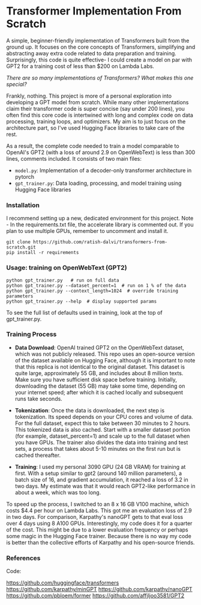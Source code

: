 # Transformer Implementation From Scratch

A simple, beginner-friendly implementation of Transformers built from the ground up. It focuses on the core concepts of Transformers, simplifying and abstracting away extra code related to data preparation and training. Surprisingly, this code is quite effective- I could create a model on par with GPT2 for a training cost of less than $200 on Lambda Labs.

_There are so many implementations of Transformers? What makes this one special?_

Frankly, nothing. This project is more of a personal exploration into developing a GPT model from scratch. While many other implementations claim their transformer code is super concise (say under 200 lines), you often find this core code is intertwined with long and complex code on data processing, training loops, and optimizers. My aim is to just focus on the architecture part, so I've used Hugging Face libraries to take care of the rest.

As a result, the complete code needed to train a model comparable to OpenAI's GPT2 (with a loss of around 2.9 on OpenWebText) is less than 300 lines, comments included.
It consists of two main files:

- `model.py`: Implementation of a decoder-only transformer architecture in pytorch
- `gpt_trainer.py`: Data loading, processing, and model training using Hugging Face libraries

  
### Installation

I recommend setting up a new, dedicated environment for this project. 
Note - In the requirements.txt file, the accelerate library is commented out. If you plan to use multiple GPUs, remember to uncomment and install it.

```
git clone https://github.com/ratish-dalvi/transformers-from-scratch.git
pip install -r requirements
```

### Usage: training on OpenWebText (GPT2)

```
python gpt_trainer.py   # run on full data
python gpt_trainer.py --dataset_percent=1  # run on 1 % of the data
python gpt_trainer.py --context_length=1024  # override training parameters
python gpt_trainer.py --help  # display supported params
```

To see the full list of defaults used in training, look at the top of gpt_trainer.py.

### Training Process

- **Data Download**:
OpenAI trained GPT2 on the OpenWebText dataset, which was not publicly released. This repo uses an open-source version of the dataset available on Hugging Face, although it is important to note that this replica is not identical to the original dataset. This dataset is quite large, approximately 55 GB, and includes about 8 million texts. Make sure you have sufficient disk space before training. 
Initially, downloading the dataset (55 GB) may take some time, depending on your internet speed; after which it is cached locally and subsequent runs take seconds.

- **Tokenization**:
Once the data is downloaded, the next step is tokenization. Its speed depends on your CPU cores and volume of data. For the full dataset, expect this to take between 30 minutes to 2 hours. This tokenized data is also cached. Start with a smaller dataset portion (for example, dataset_percent=1) and scale up to the full dataset when you have GPUs. The trainer also divides the data into training and test sets, a process that takes about 5-10 minutes on the first run but is cached thereafter.

- **Training**:
I used my personal 3090 GPU (24 GB VRAM) for training at first. With a setup similar to gpt2 (around 140 million parameters), a batch size of 16, and gradient accumulation, it reached a loss of 3.2 in two days. My estimate was that it would reach GPT2-like performance in about a week, which was too long.

To speed up the process, I switched to an 8 x 16 GB V100 machine, which costs $4.4 per hour on Lambda Labs. This got me an evaluation loss of 2.9 in two days. For comparison, Karpathy's nanoGPT gets to that eval loss over 4 days using 8 A100 GPUs. Interestingly, my code does it for a quarter of the cost. This might be due to a lower evaluation frequency or perhaps some magic in the Hugging Face trainer. Because there is no way my code is better than the collective efforts of Karpathy and his open-source friends.


### References

Code:

https://github.com/huggingface/transformers
https://github.com/karpathy/minGPT
https://github.com/karpathy/nanoGPT
https://github.com/pbloem/former
https://github.com/affjljoo3581/GPT2

